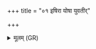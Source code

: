 +++
title = "०१ इषिरा योषा युवतीर्"

+++
<details><summary>मूलम् (GR)</summary>

इषिरा योषा युवतीर् दमूना  
रात्री देवस्य सवितुर् भगस्य ।  
अश्वक्षता सुहवा संभृतश्रीर्  
आ पप्रौ द्यावापृथिवी महित्वा ॥
</details>